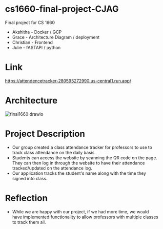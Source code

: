 # cs1660-final-project-CJAG
Final project for CS 1660

* Akshitha - Docker / GCP
* Grace - Architecture Diagram / deployment
* Christian - Frontend
* Julie - fASTAPI / python

# Link
https://attendencetracker-280595272990.us-central1.run.app/

# Architecture

![final1660 drawio](https://github.com/user-attachments/assets/c3c5d38e-37a3-4467-8ac5-cadc08879ce8)

# Project Description

* Our group created a class attendance tracker for professors to use to track class attendance on the daily basis.
* Students can access the website by scanning the QR code on the page. They can then log in through the website to have their attendance tracked/updated on the attendance log.
* Our application tracks the student's name along with the time they signed into class. 

# Reflection

* While we are happy with our project, if we had more time, we would have implemented functionality to allow professors with multiple classes to track them all.
